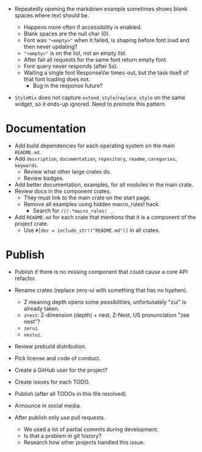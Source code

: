 * Repeatedly opening the markdown example sometimes shows blank spaces where text should be.
    - Happens more often if accessibility is enabled.
    - Blank spaces are the null char (0).
    - Font was `"<empty>"` when it failed, is shaping before font load and then never updating?
    - `"<empty>"` is on the list, not an empty list.
    - After fail all requests for the same font return empty font.
    - Font query never responds (after 5s).
    - Waiting a single font ResponseVar times-out, but the task itself of that font loading does not.
        - Bug in the response future?

* `StyleMix` does not capture `extend_style`/`replace_style` on the same widget, so it ends-up ignored. Need
  to promote this pattern.

# Documentation

* Add build dependencies for each operating system on the main `README.md`.
* Add `description`, `documentation`, `repository`, `readme`, `caregories`, `keywords`.
    - Review what other large crates do.
    - Review badges.
* Add better documentation, examples, for all modules in the main crate.
* Review docs in the component crates.
    - They must link to the main crate on the start page.
    - Remove all examples using hidden macro_rules! hack.
        - Search for `///.*macro_rules! _`.
* Add `README.md` for each crate that mentions that it is a component of the project crate.
    - Use `#[doc = include_str!("README.md")]` in all crates.

# Publish

* Publish if there is no missing component that could cause a core API refactor.

* Rename crates (replace zero-ui with something that has no hyphen). 
    - Z meaning depth opens some possibilities, unfortunately "zui" is already taken.
    - `znest`: Z-dimension (depth) + nest, Z-Nest, US pronunciation "zee nest"? 
    - `zerui`.
    - `nestui`.

* Review prebuild distribution.
* Pick license and code of conduct.
* Create a GitHub user for the project?
* Create issues for each TODO.

* Publish (after all TODOs in this file resolved).
* Announce in social media.

* After publish only use pull requests.
    - We used a lot of partial commits during development.
    - Is that a problem in git history?
    - Research how other projects handled this issue.